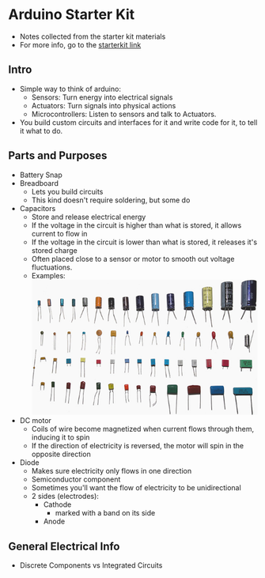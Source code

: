 Arduino Starter Kit
==============
- Notes collected from the starter kit materials
- For more info, go to the [starterkit link](http://arduino.cc/starterkit)

## Intro
- Simple way to think of arduino:
    - Sensors: Turn energy into electrical signals
    - Actuators: Turn signals into physical actions
    - Microcontrollers: Listen to sensors and talk to Actuators.
- You build custom circuits and interfaces for it and write code for it, to tell it what to do.

## Parts and Purposes
- Battery Snap
- Breadboard
    - Lets you build circuits
    - This kind doesn't require soldering, but some do
- Capacitors
    - Store and release electrical energy
    - If the voltage in the circuit is higher than what is stored, it allows current to flow in
    - If the voltage in the circuit is lower than what is stored, it releases it's stored charge
    - Often placed close to a sensor or motor to smooth out voltage fluctuations.
    - Examples:
    ![capacitors](/resources/images/programming/capacitors.jpg)
- DC motor
    - Coils of wire become magnetized when current flows through them, inducing it to spin
    - If the direction of electricity is reversed, the motor will spin in the opposite direction
- Diode
    - Makes sure electricity only flows in one direction
    - Semiconductor component
    - Sometimes you'll want the flow of electricity to be unidirectional
    - 2 sides (electrodes):
        - Cathode
            - marked with a band on its side
        - Anode

## General Electrical Info
- Discrete Components vs Integrated Circuits
